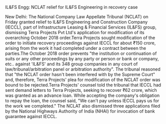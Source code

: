 IL&FS Engg: NCLAT relief for IL&FS Engineering in recovery case

New Delhi: The National Company Law Appellate Tribunal (NCLAT) on Friday granted relief to IL&FS Engineering and Construction Company (IECCL), part of Infrastructure Leasing & Financial Services (IL&FS) group, dismissing Terra Projects Pvt Ltd's application for modification of its overarching October 2018 order.Terra Projects sought modification of the order to initiate recovery proceedings against IECCL for about ₹150 crore, arising from the work it had completed under a contract between the parties.The October 2018 order prevents "the institution or continuation of suits or any other proceedings by any party or person or bank or company, etc.. against 'IL&FS' and its 348 group companies in any court of law/tribunal/arbitration panel or arbitration authority". The tribunal reasoned that "the NCLAT order hasn't been interfered with by the Supreme Court" and, therefore, Terra Projects' plea for modification of the NCLAT order was bound to be rejected.Terra Projects' counsel told the tribunal that IECCL had sent demand letters to Terra Projects, seeking to recover ₹62 crore, which was granted as an advance loan. While accepting the company's obligation to repay the loan, the counsel said, "We can't pay unless IECCL pays us for the work we completed." The NCLAT also dismissed three applications filed by the National Highways Authority of India (NHAI) for invocation of bank guarantee against IECCL.